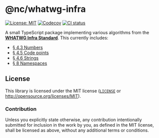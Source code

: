 # @nc/whatwg-infra

[![License: MIT](https://img.shields.io/badge/License-MIT-blue.svg?style=flat-square)](https://opensource.org/licenses/MIT)
[![Codecov](https://img.shields.io/codecov/c/github/nc-js/whatwg-infra?style=flat-square&logo=codecov&logoColor=%23fff)](https://codecov.io/gh/nc-js/whatwg-infra)
[![CI status](https://img.shields.io/github/actions/workflow/status/nc-js/whatwg-infra/.github%2Fworkflows%2Fdeno-ci.yml?style=flat-square)](https://github.com/nc-js/whatwg-infra/actions/workflows/deno-ci.yml)

A small TypeScript package implementing various algorithms from the [**WHATWG Infra Standard**](https://infra.spec.whatwg.org/). This currently includes:
 - [§ 4.3 Numbers](https://infra.spec.whatwg.org/#numbers)
 - [§ 4.5 Code points](https://infra.spec.whatwg.org/#code-points)
 - [§ 4.6 Strings](https://infra.spec.whatwg.org/#strings)
 - [§ 8 Namespaces](https://infra.spec.whatwg.org/#namespaces)

## License

This library is licensed under the MIT license ([`LICENSE`](./LICENSE) or http://opensource.org/licenses/MIT).

### Contribution

Unless you explicitly state otherwise, any contribution intentionally submitted for inclusion in the work by you, as defined in the MIT license, shall be licensed as above, without any additional terms or conditions.
